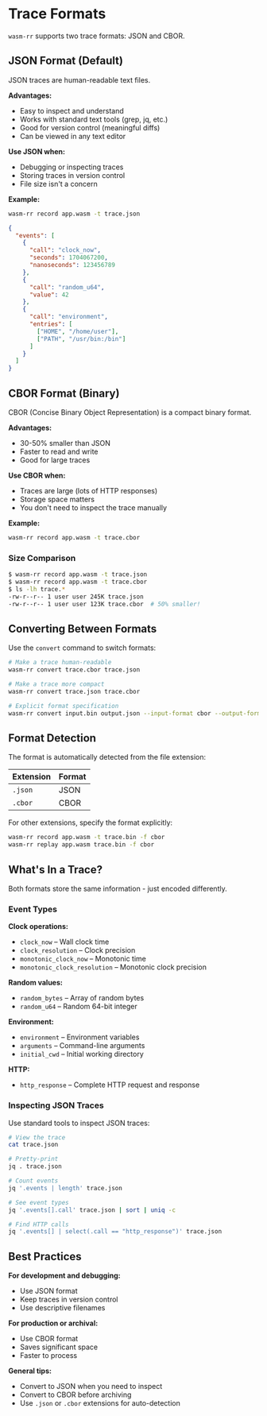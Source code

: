 # Trace Formats

`wasm-rr` supports two trace formats: JSON and CBOR.

## JSON Format (Default)

JSON traces are human-readable text files.

**Advantages:**
- Easy to inspect and understand
- Works with standard text tools (grep, jq, etc.)
- Good for version control (meaningful diffs)
- Can be viewed in any text editor

**Use JSON when:**
- Debugging or inspecting traces
- Storing traces in version control
- File size isn't a concern

**Example:**

```bash
wasm-rr record app.wasm -t trace.json
```

```json
{
  "events": [
    {
      "call": "clock_now",
      "seconds": 1704067200,
      "nanoseconds": 123456789
    },
    {
      "call": "random_u64",
      "value": 42
    },
    {
      "call": "environment",
      "entries": [
        ["HOME", "/home/user"],
        ["PATH", "/usr/bin:/bin"]
      ]
    }
  ]
}
```

## CBOR Format (Binary)

CBOR (Concise Binary Object Representation) is a compact binary format.

**Advantages:**
- 30-50% smaller than JSON
- Faster to read and write
- Good for large traces

**Use CBOR when:**
- Traces are large (lots of HTTP responses)
- Storage space matters
- You don't need to inspect the trace manually

**Example:**

```bash
wasm-rr record app.wasm -t trace.cbor
```

### Size Comparison

```bash
$ wasm-rr record app.wasm -t trace.json
$ wasm-rr record app.wasm -t trace.cbor
$ ls -lh trace.*
-rw-r--r-- 1 user user 245K trace.json
-rw-r--r-- 1 user user 123K trace.cbor  # 50% smaller!
```

## Converting Between Formats

Use the `convert` command to switch formats:

```bash
# Make a trace human-readable
wasm-rr convert trace.cbor trace.json

# Make a trace more compact
wasm-rr convert trace.json trace.cbor

# Explicit format specification
wasm-rr convert input.bin output.json --input-format cbor --output-format json
```

## Format Detection

The format is automatically detected from the file extension:

| Extension | Format |
|-----------|--------|
| `.json`   | JSON   |
| `.cbor`   | CBOR   |

For other extensions, specify the format explicitly:

```bash
wasm-rr record app.wasm -t trace.bin -f cbor
wasm-rr replay app.wasm trace.bin -f cbor
```

## What's In a Trace?

Both formats store the same information - just encoded differently.

### Event Types

**Clock operations:**
- `clock_now` – Wall clock time
- `clock_resolution` – Clock precision
- `monotonic_clock_now` – Monotonic time
- `monotonic_clock_resolution` – Monotonic clock precision

**Random values:**
- `random_bytes` – Array of random bytes
- `random_u64` – Random 64-bit integer

**Environment:**
- `environment` – Environment variables
- `arguments` – Command-line arguments
- `initial_cwd` – Initial working directory

**HTTP:**
- `http_response` – Complete HTTP request and response

### Inspecting JSON Traces

Use standard tools to inspect JSON traces:

```bash
# View the trace
cat trace.json

# Pretty-print
jq . trace.json

# Count events
jq '.events | length' trace.json

# See event types
jq '.events[].call' trace.json | sort | uniq -c

# Find HTTP calls
jq '.events[] | select(.call == "http_response")' trace.json
```

## Best Practices

**For development and debugging:**
- Use JSON format
- Keep traces in version control
- Use descriptive filenames

**For production or archival:**
- Use CBOR format
- Saves significant space
- Faster to process

**General tips:**
- Convert to JSON when you need to inspect
- Convert to CBOR before archiving
- Use `.json` or `.cbor` extensions for auto-detection

